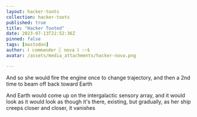 ```yaml
---
layout: hacker-toots
collection: hacker-toots
published: true
title: "Hacker Tooted"
date: 2023-07-13T22:52:36Z
pinned: false
tags: [mastodon]
author: ⸸ commander ░ nova ⸸ :~$
avatar: /assets/media_attachments/hacker-nova.png

---
```


<p>And so she would fire the engine once to change trajectory, and then a 2nd time to beam off back toward Earth</p><p>And Earth would come up on the intergalactic sensory array, and it would look as it would look as though it&#39;s there, existing, but gradually, as her ship creeps closer and closer, it vanishes</p>


